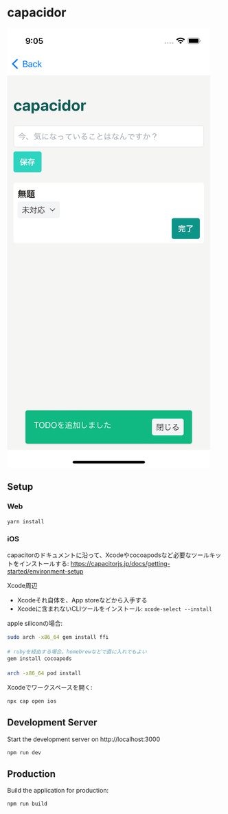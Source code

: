 # capacidor
<img src="docs/webview_screen.png" />

## Setup

### Web
```bash
yarn install
```

### iOS
capacitorのドキュメントに沿って、Xcodeやcocoapodsなど必要なツールキットをインストールする: https://capacitorjs.jp/docs/getting-started/environment-setup

Xcode周辺
- Xcodeそれ自体を、App storeなどから入手する
- Xcodeに含まれないCLIツールをインストール: `xcode-select --install`

apple siliconの場合:
```bash
sudo arch -x86_64 gem install ffi

# rubyを経由する場合。homebrewなどで直に入れてもよい
gem install cocoapods

arch -x86_64 pod install
```

Xcodeでワークスペースを開く:

```bash
npx cap open ios
```

## Development Server

Start the development server on http://localhost:3000

```bash
npm run dev
```

## Production

Build the application for production:

```bash
npm run build
```
